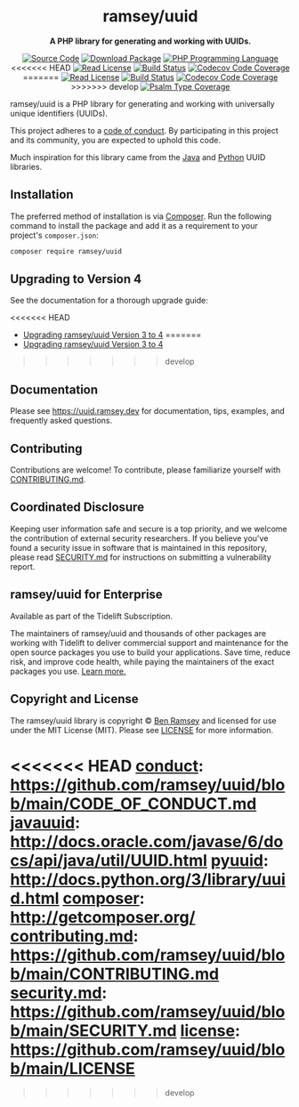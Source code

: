<h1 align="center">ramsey/uuid</h1>

<p align="center">
    <strong>A PHP library for generating and working with UUIDs.</strong>
</p>

<p align="center">
    <a href="https://github.com/ramsey/uuid"><img src="http://img.shields.io/badge/source-ramsey/uuid-blue.svg?style=flat-square" alt="Source Code"></a>
    <a href="https://packagist.org/packages/ramsey/uuid"><img src="https://img.shields.io/packagist/v/ramsey/uuid.svg?style=flat-square&label=release" alt="Download Package"></a>
    <a href="https://php.net"><img src="https://img.shields.io/packagist/php-v/ramsey/uuid.svg?style=flat-square&colorB=%238892BF" alt="PHP Programming Language"></a>
<<<<<<< HEAD
    <a href="https://github.com/ramsey/uuid/blob/main/LICENSE"><img src="https://img.shields.io/packagist/l/ramsey/uuid.svg?style=flat-square&colorB=darkcyan" alt="Read License"></a>
    <a href="https://github.com/ramsey/uuid/actions/workflows/continuous-integration.yml"><img src="https://img.shields.io/github/workflow/status/ramsey/uuid/build/main?logo=github&style=flat-square" alt="Build Status"></a>
    <a href="https://codecov.io/gh/ramsey/uuid"><img src="https://img.shields.io/codecov/c/gh/ramsey/uuid?label=codecov&logo=codecov&style=flat-square" alt="Codecov Code Coverage"></a>
=======
    <a href="https://github.com/ramsey/uuid/blob/4.x/LICENSE"><img src="https://img.shields.io/packagist/l/ramsey/uuid.svg?style=flat-square&colorB=darkcyan" alt="Read License"></a>
    <a href="https://github.com/ramsey/uuid/actions/workflows/continuous-integration.yml"><img src="https://img.shields.io/github/actions/workflow/status/ramsey/uuid/continuous-integration.yml?branch=4.x&logo=github&style=flat-square" alt="Build Status"></a>
    <a href="https://app.codecov.io/gh/ramsey/uuid/branch/4.x"><img src="https://img.shields.io/codecov/c/github/ramsey/uuid/4.x?label=codecov&logo=codecov&style=flat-square" alt="Codecov Code Coverage"></a>
>>>>>>> develop
    <a href="https://shepherd.dev/github/ramsey/uuid"><img src="https://img.shields.io/endpoint?style=flat-square&url=https%3A%2F%2Fshepherd.dev%2Fgithub%2Framsey%2Fuuid%2Fcoverage" alt="Psalm Type Coverage"></a>
</p>

ramsey/uuid is a PHP library for generating and working with universally unique
identifiers (UUIDs).

This project adheres to a [code of conduct](CODE_OF_CONDUCT.md).
By participating in this project and its community, you are expected to
uphold this code.

Much inspiration for this library came from the [Java][javauuid] and
[Python][pyuuid] UUID libraries.

## Installation

The preferred method of installation is via [Composer][]. Run the following
command to install the package and add it as a requirement to your project's
`composer.json`:

```bash
composer require ramsey/uuid
```

## Upgrading to Version 4

See the documentation for a thorough upgrade guide:

<<<<<<< HEAD
* [Upgrading ramsey/uuid Version 3 to 4](https://uuid.ramsey.dev/en/latest/upgrading/3-to-4.html)
=======
* [Upgrading ramsey/uuid Version 3 to 4](https://uuid.ramsey.dev/en/stable/upgrading/3-to-4.html)
>>>>>>> develop

## Documentation

Please see <https://uuid.ramsey.dev> for documentation, tips, examples, and
frequently asked questions.

## Contributing

Contributions are welcome! To contribute, please familiarize yourself with
[CONTRIBUTING.md](CONTRIBUTING.md).

## Coordinated Disclosure

Keeping user information safe and secure is a top priority, and we welcome the
contribution of external security researchers. If you believe you've found a
security issue in software that is maintained in this repository, please read
[SECURITY.md][] for instructions on submitting a vulnerability report.

## ramsey/uuid for Enterprise

Available as part of the Tidelift Subscription.

The maintainers of ramsey/uuid and thousands of other packages are working with
Tidelift to deliver commercial support and maintenance for the open source
packages you use to build your applications. Save time, reduce risk, and improve
code health, while paying the maintainers of the exact packages you use.
[Learn more.](https://tidelift.com/subscription/pkg/packagist-ramsey-uuid?utm_source=undefined&utm_medium=referral&utm_campaign=enterprise&utm_term=repo)

## Copyright and License

The ramsey/uuid library is copyright © [Ben Ramsey](https://benramsey.com/) and
licensed for use under the MIT License (MIT). Please see [LICENSE][] for more
information.

[rfc4122]: http://tools.ietf.org/html/rfc4122
<<<<<<< HEAD
[conduct]: https://github.com/ramsey/uuid/blob/main/CODE_OF_CONDUCT.md
[javauuid]: http://docs.oracle.com/javase/6/docs/api/java/util/UUID.html
[pyuuid]: http://docs.python.org/3/library/uuid.html
[composer]: http://getcomposer.org/
[contributing.md]: https://github.com/ramsey/uuid/blob/main/CONTRIBUTING.md
[security.md]: https://github.com/ramsey/uuid/blob/main/SECURITY.md
[license]: https://github.com/ramsey/uuid/blob/main/LICENSE
=======
[conduct]: https://github.com/ramsey/uuid/blob/4.x/CODE_OF_CONDUCT.md
[javauuid]: http://docs.oracle.com/javase/6/docs/api/java/util/UUID.html
[pyuuid]: http://docs.python.org/3/library/uuid.html
[composer]: http://getcomposer.org/
[contributing.md]: https://github.com/ramsey/uuid/blob/4.x/CONTRIBUTING.md
[security.md]: https://github.com/ramsey/uuid/blob/4.x/SECURITY.md
[license]: https://github.com/ramsey/uuid/blob/4.x/LICENSE
>>>>>>> develop
